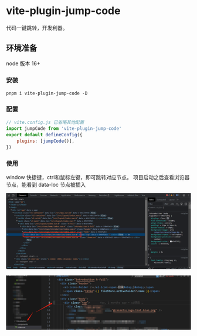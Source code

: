 # vite-plugin-jump-code

代码一键跳转，开发利器。

## 环境准备

node 版本 16+
### 安装

```
pnpm i vite-plugin-jump-code -D
```

### 配置

```js
// vite.config.js 已省略其他配置
import jumpCode from 'vite-plugin-jump-code'
export default defineConfig({
    plugins: [jumpCode()],
})
```

### 使用

window 快捷键，ctrl和鼠标左键，即可跳转对应节点。
项目启动之后查看浏览器节点，能看到 data-loc 节点被插入

![image](./images/code.png)

![image](./images/vscode.png)
